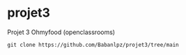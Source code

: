 # projet3
Projet 3 Ohmyfood (openclassrooms)

```terminal
git clone https://github.com/Babanlpz/projet3/tree/main
``````